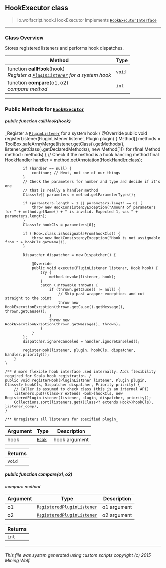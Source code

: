 ## HookExecutor __class__

>io.wolfscript.hook.HookExecutor
>Implements [`HookExecutorInterface`](HookExecutorInterface.md)

---

### Class Overview

Stores registered listeners and performs hook dispatches.

Method | Type   
--- | :--- 
 function __callHook__(hook) <br> _Register a [`PluginListener`](..\plugin\PluginListener.md) for a system hook_ | `void`
 function __compare__(o1, o2) <br> _compare method_ | `int`



---


### Public Methods for [`HookExecutor`](HookExecutor.md)

##### <a id='callhook'></a>public  function __callHook__(hook)

_Register a [`PluginListener`](..\plugin\PluginListener.md) for a system hook /
    @Override
    public void registerListener(PluginListener listener, Plugin plugin) {
        Method[] methods = ToolBox.safeArrayMerge(listener.getClass().getMethods(), listener.getClass().getDeclaredMethods(), new Method[1]);
        for (final Method method : methods) {
            // Check if the method is a hook handling method
            final HookHandler handler = method.getAnnotation(HookHandler.class);

            if (handler == null) {
                continue; // Next, not one of our things
            }
            // Check the parameters for number and type and decide if it's one
            // that is really a handler method
            Class<?>[] parameters = method.getParameterTypes();

            if (parameters.length > 1 || parameters.length == 0) {
                throw new HookConsistencyException("Amount of parameters for " + method.getName() + " is invalid. Expected 1, was " + parameters.length);
            }
            Class<?> hookCls = parameters[0];

            if (!Hook.class.isAssignableFrom(hookCls)) {
                throw new HookConsistencyException("Hook is not assignable from " + hookCls.getName());
            }

            Dispatcher dispatcher = new Dispatcher() {

                @Override
                public void execute(PluginListener listener, Hook hook) {
                    try {
                        method.invoke(listener, hook);
                    }
                    catch (Throwable thrown) {
                        if (thrown.getCause() != null) {
                            // Skip past wrapper exceptions and cut straight to the point
                            throw new HookExecutionException(thrown.getCause().getMessage(), thrown.getCause());
                        }
                        throw new HookExecutionException(thrown.getMessage(), thrown);
                    }
                }
            };
            dispatcher.ignoreCanceled = handler.ignoreCanceled();

            registerHook(listener, plugin, hookCls, dispatcher, handler.priority());
        }
    }

    /** A more flexible hook interface used internally. Adds flexibility required for Scala hook registration. /
    public void registerHook(PluginListener listener, Plugin plugin, Class<?> hookCls, Dispatcher dispatcher, Priority priority) {
        // Caller is assumed to check class (this is an internal API)
        listeners.put((Class<? extends Hook>)hookCls, new RegisteredPluginListener(listener, plugin, dispatcher, priority));
        Collections.sort(listeners.get((Class<? extends Hook>)hookCls), listener_comp);
    }

    /** Unregisters all listeners for specified plugin_

Argument | Type | Description  
--- | --- | --- 
hook | [`Hook`](Hook.md) | hook argument

Returns | 
--- | 
`void` |


##### <a id='compare'></a>public  function __compare__(o1, o2)

_compare method_

Argument | Type | Description  
--- | --- | --- 
o1 | [`RegisteredPluginListener`](..\plugin\RegisteredPluginListener.md) | o1 argument
o2 | [`RegisteredPluginListener`](..\plugin\RegisteredPluginListener.md) | o2 argument

Returns | 
--- | 
`int` |


---


###### This file was system generated using custom scripts copyright (c) 2015 Mining Wolf.
	

